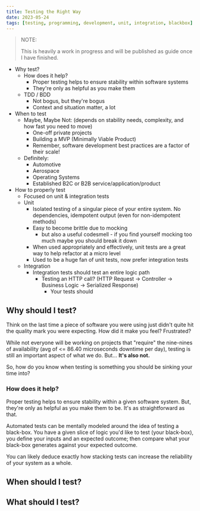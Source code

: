 ```yaml
---
title: Testing the Right Way
date: 2023-05-24
tags: [testing, programming, development, unit, integration, blackbox]
---
```


> NOTE:
>
> This is heavily a work in progress and will be published as guide once I have finished.

* Why test?
    * How does it help?
        * Proper testing helps to ensure stability within software systems
        * They're only as helpful as you make them
    * TDD / BDD
        * Not bogus, but they're bogus
        * Context and situation matter, a lot
* When to test
    * Maybe, Maybe Not: (depends on stability needs, complexity, and how fast you need to move)
        * One-off private projects
        * Building a MVP (Minimally Viable Product)
        * Remember, software development best practices are a factor of their scale!
    * Definitely:
        * Automotive
        * Aerospace
        * Operating Systems
        * Established B2C or B2B service/application/product
* How to properly test
    * Focused on unit & integration tests
    * Unit
        * Isolated testing of a singular piece of your entire system. No dependencies, idempotent output (even for non-idempotent methods)
        * Easy to become brittle due to mocking
            * but also a useful codesmell - if you find yourself mocking too much maybe you should break it down
        * When used appropriately and effectively, unit tests are a great way to help refactor at a micro level
        * Used to be a huge fan of unit tests, now prefer integration tests
    * Integration
        * Integration tests should test an entire logic path
            * Testing an HTTP call? (HTTP Request -> Controller -> Business Logic -> Serialized Response)
                * Your tests should

## Why should I test?

Think on the last time a piece of software you were using just didn't quite hit the quality mark you were expecting. How did it make you feel? Frustrated?

While not everyone will be working on projects that "require" the nine-nines of availability (avg of <= 86.40 microseconds downtime per day), testing is still an important aspect of what we do. But... **It's also not.**

So, how do you know when testing is something you should be sinking your time into?

### How does it help?

Proper testing helps to ensure stability within a given software system. But, they're only as helpful as you make them to be. It's as straightforward as that.

Automated tests can be mentally modeled around the idea of testing a black-box. You have a given slice of logic you'd like to test (your black-box), you define your inputs and an expected outcome; then compare what your black-box generates against your expected outcome.

You can likely deduce exactly how stacking tests can increase the reliability of your system as a whole.

## When should I test?

## What should I test?
